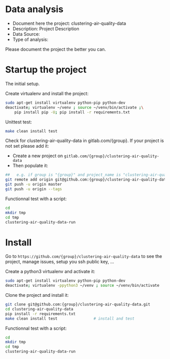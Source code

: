 # Data analysis
- Document here the project: clustering-air-quality-data
- Description: Project Description
- Data Source:
- Type of analysis:

Please document the project the better you can.

# Startup the project

The initial setup.

Create virtualenv and install the project:
```bash
sudo apt-get install virtualenv python-pip python-dev
deactivate; virtualenv ~/venv ; source ~/venv/bin/activate ;\
    pip install pip -U; pip install -r requirements.txt
```

Unittest test:
```bash
make clean install test
```

Check for clustering-air-quality-data in gitlab.com/{group}.
If your project is not set please add it:

- Create a new project on `gitlab.com/{group}/clustering-air-quality-data`
- Then populate it:

```bash
##   e.g. if group is "{group}" and project_name is "clustering-air-quality-data"
git remote add origin git@github.com:{group}/clustering-air-quality-data.git
git push -u origin master
git push -u origin --tags
```

Functionnal test with a script:

```bash
cd
mkdir tmp
cd tmp
clustering-air-quality-data-run
```

# Install

Go to `https://github.com/{group}/clustering-air-quality-data` to see the project, manage issues,
setup you ssh public key, ...

Create a python3 virtualenv and activate it:

```bash
sudo apt-get install virtualenv python-pip python-dev
deactivate; virtualenv -ppython3 ~/venv ; source ~/venv/bin/activate
```

Clone the project and install it:

```bash
git clone git@github.com:{group}/clustering-air-quality-data.git
cd clustering-air-quality-data
pip install -r requirements.txt
make clean install test                # install and test
```
Functionnal test with a script:

```bash
cd
mkdir tmp
cd tmp
clustering-air-quality-data-run
```
